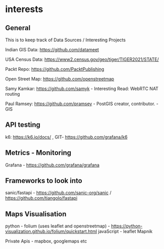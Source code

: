 # interests

## General

This is to keep track of Data Sources / Interesting Projects

Indian GIS Data: https://github.com/datameet

USA Census Data: https://www2.census.gov/geo/tiger/TIGER2021/STATE/

Packt Repo: https://github.com/PacktPublishing

Open Street Map: https://github.com/openstreetmap

Samy Kamkar: https://github.com/samyk - Interesting Read: WebRTC NAT routing

Paul Ramsey: https://github.com/pramsey - PostGIS creator, contributor. - GIS 

## API testing 

k6: https://k6.io/docs/ , GIT- https://github.com/grafana/k6


## Metrics - Monitoring 

Grafana - https://github.com/grafana/grafana 

## Frameworks to look into

sanic/fastapi - https://github.com/sanic-org/sanic /  https://github.com/tiangolo/fastapi

## Maps Visualisation 

python - folium (uses leaflet and openstreetmap) - https://python-visualization.github.io/folium/quickstart.html
javaScript - leaflet 
Mapnik

Private Apis - mapbox, googlemaps etc


